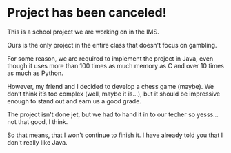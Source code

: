 # Project has been canceled!

This is a school project we are working on in the IMS.

Ours is the only project in the entire class that doesn't focus on gambling.

For some reason, we are required to implement the project in Java, even though it uses more than 100 times as much memory as C and over 10 times as much as Python.

However, my friend and I decided to develop a chess game (maybe). We don’t think it’s too complex (well, maybe it is...), but it should be impressive enough to stand out and earn us a good grade.

The project isn't done jet, but we had to hand it in to our techer so yesss... not that good, I think.

So that means, that I won't continue to finish it. I have already told you that I don't really like Java.
